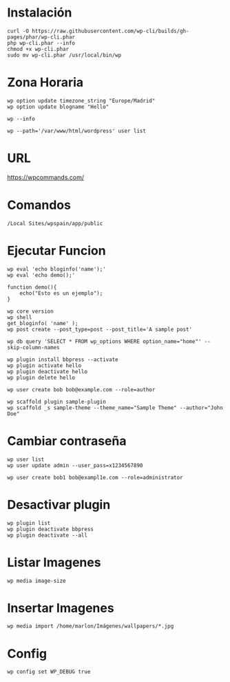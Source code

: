 # Instalación
```linux
curl -O https://raw.githubusercontent.com/wp-cli/builds/gh-pages/phar/wp-cli.phar
php wp-cli.phar --info
chmod +x wp-cli.phar
sudo mv wp-cli.phar /usr/local/bin/wp
```
# Zona Horaria
```
wp option update timezone_string "Europe/Madrid"
wp option update blogname "Hello"
```

```
wp --info
```

```
wp --path='/var/www/html/wordpress' user list
```

# URL
https://wpcommands.com/

# Comandos
```linux
/Local Sites/wpspain/app/public
```

# Ejecutar Funcion
```linux
wp eval 'echo bloginfo('name');'
wp eval 'echo demo();'
```

```
function demo(){
	echo("Esto es un ejemplo");
}
```

```linux
wp core version
wp shell
get_bloginfo( 'name' );
wp post create --post_type=post --post_title='A sample post'
```
```
wp db query 'SELECT * FROM wp_options WHERE option_name="home"' --skip-column-names
```
```
wp plugin install bbpress --activate
wp plugin activate hello
wp plugin deactivate hello
wp plugin delete hello
```

```
wp user create bob bob@example.com --role=author
```

```linux
wp scaffold plugin sample-plugin
wp scaffold _s sample-theme --theme_name="Sample Theme" --author="John Doe"
```

# Cambiar contraseña
```linux
wp user list
wp user update admin --user_pass=x1234567890
```

```linux
wp user create bob1 bob@exampl1e.com --role=administrator
```

# Desactivar plugin
```linux
wp plugin list
wp plugin deactivate bbpress
wp plugin deactivate --all
```

# Listar Imagenes
```linux
wp media image-size
```

# Insertar Imagenes
```linux
wp media import /home/marlon/Imágenes/wallpapers/*.jpg
```
# Config
```linux
wp config set WP_DEBUG true
```
